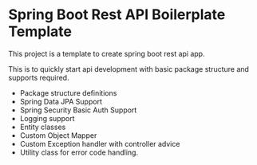 # Spring Boot Rest API Boilerplate Template


This project is a template to create spring boot rest api app.

This is to quickly start api development with basic package structure and supports required.

  - Package structure definitions
  - Spring Data JPA Support
  - Spring Security Basic Auth Support
  - Logging support
  - Entity classes
  - Custom Object Mapper 
  - Custom Exception handler with controller advice
  - Utility class for error code handling.
  
  

 
